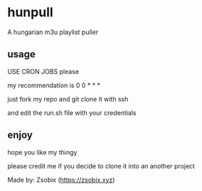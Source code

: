 # hunpull
A hungarian m3u playlist puller

## usage
USE CRON JOBS please

my recommendation is 0 0 * * *

just fork my repo and git clone it with ssh

and edit the run.sh file with your credentials

## enjoy
hope you like my thingy

please credit me if you decide to clone it into an another project

Made by: Zsobix (https://zsobix.xyz)
